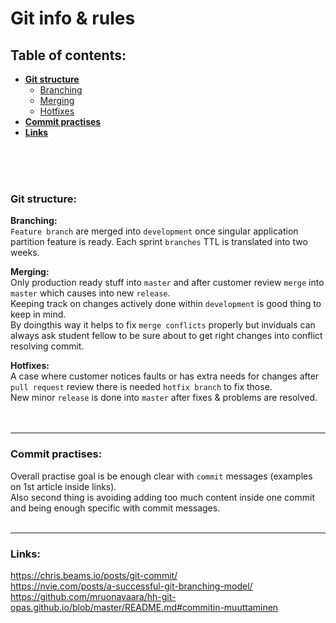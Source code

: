 # Git info & rules

## Table of contents:
- **[Git structure](#structure)**
    - [Branching](#branching)
    - [Merging](#merging)
    - [Hotfixes](#hotfix)
- **[Commit practises](#commit-practises)**
- **[Links](#links)**
</br>
</br>
</br>

### <a id="structure"></a>Git structure:

**<a id="branching"></a>Branching:**</br>
 `Feature branch` are merged into `development` once singular application partition feature is ready.
 Each sprint `branches` TTL is translated into two weeks. 


**<a id="merging"></a>Merging:**</br>
Only production ready stuff into `master` and after customer review `merge` into `master` which causes into new `release`.</br> Keeping track on changes actively done within `development` is good thing to keep in mind.</br> By doingthis way it helps to fix `merge conflicts` properly but inviduals can always ask student fellow to be sure about to get right changes into conflict resolving commit.  

**<a id="hotfix"></a>Hotfixes:**</br>
A case where customer notices faults or has extra needs for changes after `pull request` review there is needed `hotfix branch` to fix those.</br> New minor `release` is done into `master` after fixes & problems are resolved.  
</br>
</br>
****

### <a id="commit-practises"></a>Commit practises:</br>
Overall practise goal is be 
enough clear with `commit` messages (examples on 1st article inside links).</br>
Also second thing is avoiding adding too much content inside one commit and being enough specific with commit messages.
</br>
</br> 
****


### <a id="links"></a>Links:
https://chris.beams.io/posts/git-commit/  
https://nvie.com/posts/a-successful-git-branching-model/
https://github.com/mruonavaara/hh-git-opas.github.io/blob/master/README.md#commitin-muuttaminen